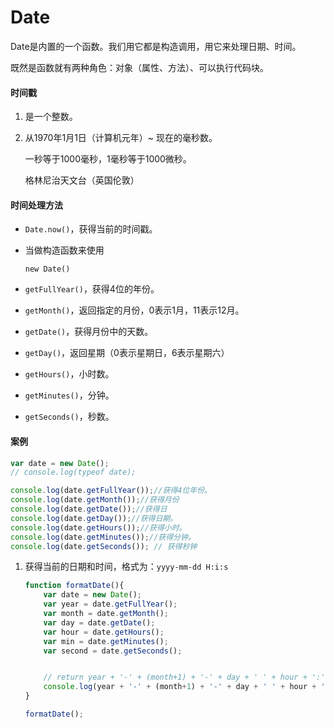 # Date

Date是内置的一个函数。我们用它都是构造调用，用它来处理日期、时间。

既然是函数就有两种角色：对象（属性、方法）、可以执行代码块。

#### 时间戳

1. 是一个整数。

2. 从1970年1月1日（计算机元年）~ 现在的毫秒数。

   一秒等于1000毫秒，1毫秒等于1000微秒。

   格林尼治天文台（英国伦敦）

#### 时间处理方法

* `Date.now()`，获得当前的时间戳。

* 当做构造函数来使用

  `new Date()`

* `getFullYear()`，获得4位的年份。

* `getMonth()`，返回指定的月份，0表示1月，11表示12月。

* `getDate()`，获得月份中的天数。

* `getDay()`，返回星期（0表示星期日，6表示星期六）

* `getHours()`，小时数。

* `getMinutes()`，分钟。

* `getSeconds()`，秒数。

#### 案例

```js
var date = new Date();
// console.log(typeof date);

console.log(date.getFullYear());//获得4位年份。
console.log(date.getMonth());//获得月份
console.log(date.getDate());//获得日
console.log(date.getDay());//获得日期。
console.log(date.getHours());//获得小时。
console.log(date.getMinutes());//获得分钟。
console.log(date.getSeconds()); // 获得秒钟
```



1. 获得当前的日期和时间，格式为：`yyyy-mm-dd H:i:s`

   ```js
   function formatDate(){
       var date = new Date();
       var year = date.getFullYear();
       var month = date.getMonth();
       var day = date.getDate();
       var hour = date.getHours();
       var min = date.getMinutes();
       var second = date.getSeconds();
   
   
       // return year + '-' + (month+1) + '-' + day + ' ' + hour + ':' + min + ':' + second;
       console.log(year + '-' + (month+1) + '-' + day + ' ' + hour + ':' + min + ':' + second);
   }
   
   formatDate();
   ```
   
   